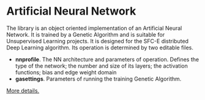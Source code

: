 # Artificial Neural Network

The library is an object oriented implementation of an Artificial Neural Network.
It is trained by a Genetic Algorithm and is suitable for Unsupervised Learning projects.
It is designed for the SFC-E distributed Deep Learning algorithm. 
Its operation is determined by two editable files.

* **nnprofile**. The NN architecture and parameters of operation. Defines the type of the network; the number and size of its layers; the activation functions; bias and edge weight domain
* **gasettings**. Parameters of running the training Genetic Algorithm.

[More details.](https://rodispantelis.github.io/SFC-Embedding/)